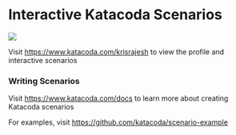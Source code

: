 # Interactive Katacoda Scenarios

[![](http://shields.katacoda.com/katacoda/krisrajesh/count.svg)](https://www.katacoda.com/krisrajesh "Get your profile on Katacoda.com")

Visit https://www.katacoda.com/krisrajesh to view the profile and interactive scenarios

### Writing Scenarios
Visit https://www.katacoda.com/docs to learn more about creating Katacoda scenarios

For examples, visit https://github.com/katacoda/scenario-example
